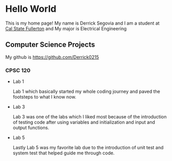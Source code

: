 # Hello World

This is my home page! My name is Derrick Segovia and I am a student at [Cal State Fullerton](http://www.fullerton.edu/)
and My major is Electrical Engineering

## Computer Science Projects
My github is https://github.com/Derrick0215

### CPSC 120

* Lab 1

  Lab 1 which basically started my whole coding journey and paved the footsteps to what I know now. 
  
* Lab 3 

  Lab 3 was one of the labs which I liked most because of the introduction of testing code after using variables and initialization and input and output functions. 
  
* Lab 5
  
  Lastly Lab 5 was my favorite lab due to the introduction of unit test and system test that helped guide me through code.
